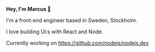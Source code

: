 <strong>Hey, I'm Marcus 👋 </strong>

I'm a front-end engineer based in Sweden, Stockholm. 

I love building UI:s with React and Node. 

Currently working on https://github.com/nodejs/nodejs.dev 
